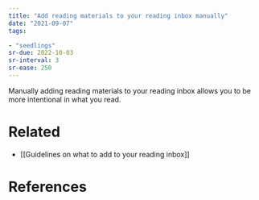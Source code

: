 ```yaml
---
title: "Add reading materials to your reading inbox manually"
date: "2021-09-07"
tags:

- "seedlings"
sr-due: 2022-10-03
sr-interval: 3
sr-ease: 250
---
```


Manually adding reading materials to your reading inbox allows you to be more intentional in what you read.

# Related

- [[Guidelines on what to add to your reading inbox]]

# References